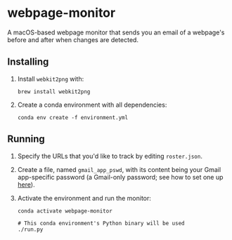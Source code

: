 # webpage-monitor

A macOS-based webpage monitor that sends you an email of a webpage's before
and after when changes are detected.


## Installing

1. Install `webkit2png` with:
   ```
   brew install webkit2png
   ```

1. Create a conda environment with all dependencies:
   ```
   conda env create -f environment.yml
   ```


## Running

1. Specify the URLs that you'd like to track by editing `roster.json`.

1. Create a file, named `gmail_app_pswd`, with its content being your Gmail
   app-specific password (a Gmail-only password; see how to set one
   up [here](https://support.google.com/accounts/answer/185833?hl=en)).

1. Activate the environment and run the monitor:
   ```
   conda activate webpage-monitor

   # This conda environment's Python binary will be used
   ./run.py
   ```
